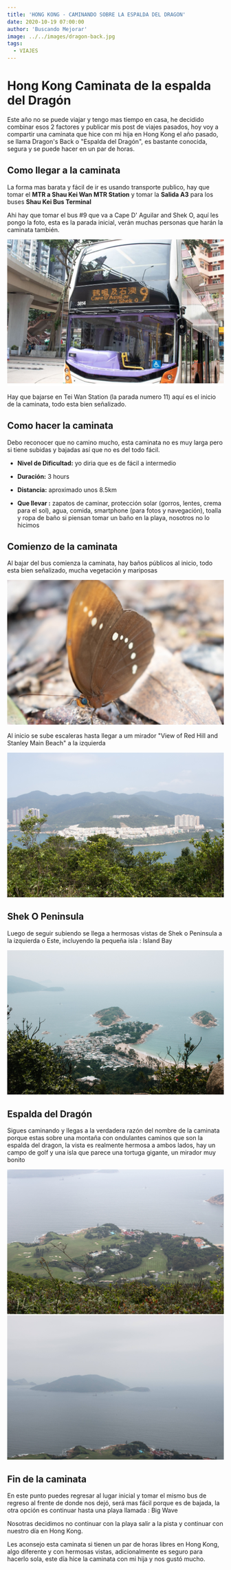```yaml
---
title: 'HONG KONG - CAMINANDO SOBRE LA ESPALDA DEL DRAGON'
date: 2020-10-19 07:00:00
author: 'Buscando Mejorar'
image: ../../images/dragon-back.jpg
tags:
  - VIAJES
---
```


# Hong Kong Caminata de la espalda del Dragón

Este año no se puede viajar y tengo mas tiempo en casa, he decidido combinar esos 2 factores y publicar mis post de viajes pasados, hoy voy a compartir una caminata que hice con mi hija en Hong Kong el año pasado, se llama Dragon's Back o "Espalda del Dragón", es bastante conocida, segura y se puede hacer en un par de horas.

## Como llegar a la caminata

La forma mas barata y fácil de ir es usando transporte publico, hay que tomar el **MTR a Shau Kei Wan MTR Station** y tomar la **Salida A3** para los buses **Shau Kei Bus Terminal**

Ahi hay que tomar el bus #9 que va a Cape D' Aguilar and Shek O, aquí les pongo la foto, esta es la parada inicial, verán muchas personas que harán la caminata también.

<img src="../../images/dragon-bus.jpg">

Hay que bajarse en Tei Wan Station (la parada numero 11) aquí es el inicio de la caminata, todo esta bien señalizado.

## Como hacer la caminata

Debo reconocer que no camino mucho, esta caminata no es muy larga pero si tiene subidas y bajadas así que no es del todo fácil.

- **Nivel de Dificultad:** yo diria que es de fácil a intermedio

- **Duración:** 3 hours

- **Distancia:** aproximado unos 8.5km

- **Que llevar :** zapatos de caminar, protección solar (gorros, lentes, crema para el sol), agua, comida, smartphone (para fotos y navegación), toalla y ropa de baño si piensan tomar un baño en la playa, nosotros no lo hicimos

## Comienzo de la caminata

Al bajar del bus comienza la caminata, hay baños públicos al inicio, todo esta bien señalizado, mucha vegetación y mariposas

<img src="../../images/dragon-mariposa.jpg">

Al inicio se sube escaleras hasta llegar a um mirador "View of Red Hill and Stanley Main Beach" a la izquierda

<img src="../../images/dragon-redhill.jpg" >

## Shek O Peninsula

Luego de seguir subiendo se llega a hermosas vistas de Shek o Peninsula a la izquierda o Este, incluyendo la pequeña isla : Island Bay

<img src="../../images/dragon-sheko.jpg" >

## Espalda del Dragón

Sigues caminando y llegas a la verdadera razón del nombre de la caminata porque estas sobre una montaña con ondulantes caminos que son la espalda del dragon, la vista es realmente hermosa a ambos lados, hay un campo de golf y una isla que parece una tortuga gigante, un mirador muy bonito


<img src="../../images/dragon-golf.jpg" >
<img src="../../images/dragon-turtle.jpg">

## Fin de la caminata

En este punto puedes regresar al lugar inicial y tomar el mismo bus de regreso al frente de donde nos dejó, será mas fácil porque es de bajada, la otra opción es continuar hasta una playa llamada : Big Wave

Nosotras decidimos no continuar con la playa salir a la pista y continuar con nuestro día en Hong Kong.

Les aconsejo esta caminata si tienen un par de horas libres en Hong Kong, algo diferente y con hermosas vistas, adicionalmente es seguro para hacerlo sola, este día hice la caminata con mi hija y nos gustó mucho.
